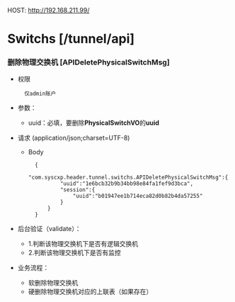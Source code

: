 HOST: http://192.168.211.99/

# Switchs [/tunnel/api]

### 删除物理交换机 [APIDeletePhysicalSwitchMsg]

+ 权限
        
        仅admin账户

+ 参数：
    + uuid：必填，要删除**PhysicalSwitchVO**的**uuid**

+ 请求 (application/json;charset=UTF-8)

    + Body
    
            {
                "com.syscxp.header.tunnel.switchs.APIDeletePhysicalSwitchMsg":{
                    "uuid":"1e6bcb32b9b34bb98e84fa1fef9d3bca",
                    "session":{
                        "uuid":"b01947ee1b714eca82d0b82b4da57255"
                    }
                }
            }

+ 后台验证（validate）：
    + 1.判断该物理交换机下是否有逻辑交换机
    + 2.判断该物理交换机下是否有监控

+ 业务流程：
    + 软删除物理交换机
    + 硬删除物理交换机对应的上联表（如果存在）